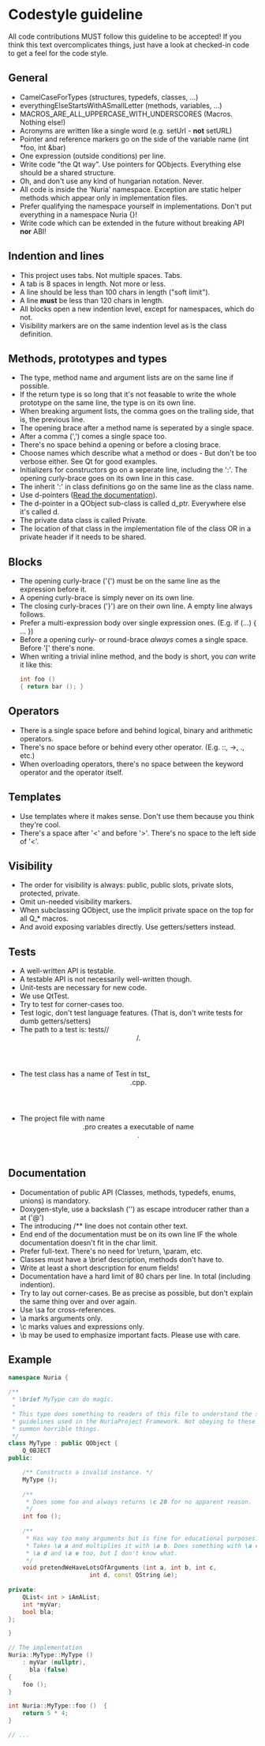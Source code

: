 Codestyle guideline
===================

All code contributions MUST follow this guideline to be accepted!
If you think this text overcomplicates things, just have a look at checked-in
code to get a feel for the code style.

General
-------

* CamelCaseForTypes (structures, typedefs, classes, ...)
* everythingElseStartsWithASmallLetter (methods, variables, ...)
* MACROS_ARE_ALL_UPPERCASE_WITH_UNDERSCORES (Macros. Nothing else!)
* Acronyms are written like a single word (e.g. setUrl - **not** setURL)
* Pointer and reference markers go on the side of the variable name (int *foo, int &bar)
* One expression (outside conditions) per line.
* Write code "the Qt way". Use pointers for QObjects. Everything else should be a shared structure.
* Oh, and don't use any kind of hungarian notation. Never.
* All code is inside the 'Nuria' namespace. Exception are static helper methods which appear only in implementation files.
* Prefer qualifying the namespace yourself in implementations. Don't put everything in a namespace Nuria {}!
* Write code which can be extended in the future without breaking API **nor** ABI!

Indention and lines
-------------------

* This project uses tabs. Not multiple spaces. Tabs.
* A tab is 8 spaces in length. Not more or less.
* A line should be less than 100 chars in length ("soft limit").
* A line **must** be less than 120 chars in length.
* All blocks open a new indention level, except for namespaces, which do not.
* Visibility markers are on the same indention level as is the class definition.

Methods, prototypes and types
-----------------------------

* The type, method name and argument lists are on the same line if possible.
* If the return type is so long that it's not feasable to write the whole prototype on the same line, the type is on its own line.
* When breaking argument lists, the comma goes on the trailing side, that is, the previous line.
* The opening brace after a method name is seperated by a single space.
* After a comma (',') comes a single space too.
* There's no space behind a opening or before a closing brace.
* Choose names which describe what a method or does - But don't be too verbose either. See Qt for good examples.
* Initializers for constructors go on a seperate line, including the ':'. The opening curly-brace goes on its own line in this case.
* The inherit ':' in class definitions go on the same line as the class name.
* Use d-pointers ([Read the documentation](http://qt-project.org/wiki/Dpointer)).
* The d-pointer in a QObject sub-class is called d_ptr. Everywhere else it's called d.
* The private data class is called <Classname>Private.
* The location of that class in the implementation file of the class OR in a private header if it needs to be shared.

Blocks
------

* The opening curly-brace ('{') must be on the same line as the expression before it.
* A opening curly-brace is simply never on its own line.
* The closing curly-braces ('}') are on their own line. A empty line always follows.
* Prefer a multi-expression body over single expression ones. (E.g. if (...) { ... })
* Before a opening curly- or round-brace *always* comes a single space. Before '[' there's none.
* When writing a trivial inline method, and the body is short, you *can* write it like this:
    ````c++
    int foo ()
    { return bar (); }
    ````

Operators
---------

* There is a single space before and behind logical, binary and arithmetic operators.
* There's no space before or behind every other operator. (E.g. ::, ->, ., etc.)
* When overloading operators, there's no space between the keyword operator and the operator itself.

Templates
---------

* Use templates where it makes sense. Don't use them because you think they're cool.
* There's a space after '<' and before '>'. There's no space to the left side of '<'.

Visibility
----------

* The order for visibility is always: public, public slots, private slots, protected, private.
* Omit un-needed  visibility markers.
* When subclassing QObject, use the implicit private space on the top for all Q_* macros.
* And avoid exposing variables directly. Use getters/setters instead.

Tests
-----

* A well-written API is testable.
* A testable API is not necessarily well-written though.
* Unit-tests are necessary for new code.
* We use QtTest.
* Try to test for corner-cases too.
* Test logic, don't test language features. (That is, don't write tests for dumb getters/setters)
* The path to a test is: tests/<Module>/<header filename>/.
* The test class has a name of <Class>Test in tst_<header filename>.cpp.
* The project file with name <header filename>.pro creates a executable of name <header filename>.

Documentation
-------------

* Documentation of public API (Classes, methods, typedefs, enums, unions) is mandatory.
* Doxygen-style, use a backslash ('\') as escape introducer rather than a at ('@')
* The introducing /** line does not contain other text.
* End end of the documentation must be on its own line IF the whole documentation doesn't fit in the char limit.
* Prefer full-text. There's no need for \return, \param, etc.
* Classes must have a \brief description, methods don't have to.
* Write at least a short description for enum fields!
* Documentation have a hard limit of 80 chars per line. In total (including indention).
* Try to lay out corner-cases. Be as precise as possible, but don't explain the same thing over and over again.
* Use \sa for cross-references.
* \a marks arguments only.
* \c marks values and expressions only.
* \b may be used to emphasize important facts. Please use with care.

Example
-------

````c++
namespace Nuria {

/**
 * \brief MyType can do magic.
 * 
 * This type does something to readers of this file to understand the style
 * guidelines used in the NuriaProject Framework. Not obeying to these will
 * summon horrible things.
 */
class MyType : public QObject {
	Q_OBJECT
public:

	/** Constructs a invalid instance. */
	MyType ();
	
	/**
	 * Does some foo and always returns \c 20 for no apparent reason.
	 */
	int foo ();
	
	/**
	 * Has way too many arguments but is fine for educational purposes.
	 * Takes \a a and multiplies it with \a b. Does something with \a c,
	 * \a d and \a e too, but I don't know what.
	 */
	void pretendWeHaveLotsOfArguments (int a, int b, int c,
					   int d, const QString &e);
	
private:
	QList< int > iAmAList;
	int *myVar;
	bool bla;
};

}

// The implementation
Nuria::MyType::MyType ()
	: myVar (nullptr),
	  bla (false)
{
	foo ();
}

int Nuria::MyType::foo ()  {
	return 5 * 4;
}

// ...
````
